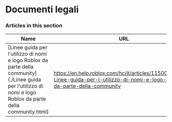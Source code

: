 # Documenti legali  
### Articles in this section
Name|URL
-|-
[Linee guida per l'utilizzo di nomi e logo Roblox da parte della community](./Linee guida per l'utilizzo di nomi e logo Roblox da parte della community.html) |https://en.help.roblox.com/hc/it/articles/115001708126-Linee-guida-per-l-utilizzo-di-nomi-e-logo-Roblox-da-parte-della-community